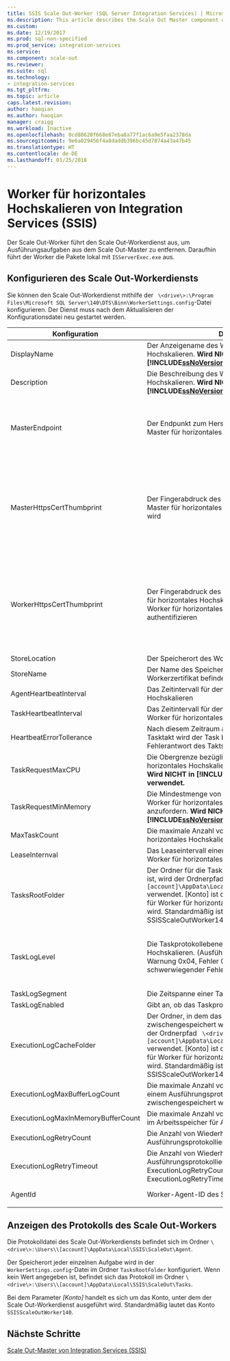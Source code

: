 ```yaml
---
title: SSIS Scale Out-Worker (SQL Server Integration Services) | Microsoft-Dokumentation
ms.description: This article describes the Scale Out Master component of SSIS Scale Out
ms.custom: 
ms.date: 12/19/2017
ms.prod: sql-non-specified
ms.prod_service: integration-services
ms.service: 
ms.component: scale-out
ms.reviewer: 
ms.suite: sql
ms.technology:
- integration-services
ms.tgt_pltfrm: 
ms.topic: article
caps.latest.revision: 
author: haoqian
ms.author: haoqian
manager: craigg
ms.workload: Inactive
ms.openlocfilehash: 0cd80620f668e87eba8a77f1ac6a9e5faa2378da
ms.sourcegitcommit: 9e6a029456f4a8daddb396bc45d7874a43a47b45
ms.translationtype: HT
ms.contentlocale: de-DE
ms.lasthandoff: 01/25/2018
---
```

# <a name="integration-services-ssis-scale-out-worker"></a>Worker für horizontales Hochskalieren von Integration Services (SSIS)

Der Scale Out-Worker führt den Scale Out-Workerdienst aus, um Ausführungsaufgaben aus dem Scale Out-Master zu entfernen. Daraufhin führt der Worker die Pakete lokal mit `ISServerExec.exe` aus.

## <a name="configure-the-scale-out-worker-service"></a>Konfigurieren des Scale Out-Workerdiensts
Sie können den Scale Out-Workerdienst mithilfe der ` \<drive\>:\Program Files\Microsoft SQL Server\140\DTS\Binn\WorkerSettings.config`-Datei konfigurieren. Der Dienst muss nach dem Aktualisieren der Konfigurationsdatei neu gestartet werden.

Konfiguration  |Description  |Standardwert  
---------|---------|---------
DisplayName|Der Anzeigename des Workers für horizontales Hochskalieren. **Wird NICHT in [!INCLUDE[ssNoVersion_md](../../includes/ssnoversion-md.md)] 2017 verwendet.**|Computername         
Description|Die Beschreibung des Workers für horizontales Hochskalieren. **Wird NICHT in [!INCLUDE[ssNoVersion_md](../../includes/ssnoversion-md.md)] 2017 verwendet.**|Empty         
MasterEndpoint|Der Endpunkt zum Herstellen einer Verbindung mit Master für horizontales Hochskalieren|Der Endpunkt, der während der Installation des Workers für horizontales Hochskalieren festgelegt wurde         
MasterHttpsCertThumbprint|Der Fingerabdruck des Client-SSL-Zertifikats, mit dem Master für horizontales Hochskalieren authentifiziert wird|Der Fingerabdruck des Clientzertifikats, das bei der Installation von Worker für horizontales Hochskalieren angegeben wurde          
WorkerHttpsCertThumbprint|Der Fingerabdruck des Zertifikats, das für den Master für horizontales Hochskalieren verwendet wird, um den Worker für horizontales Hochskalieren zu authentifizieren|Der Fingerabdruck eines Zertifikats, das bei der Installation von Worker für horizontales Hochskalieren automatisch erstellt und installiert wurde          
StoreLocation|Der Speicherort des Workerzertifikats|LocalMachine       
StoreName|Der Name des Speichers, in dem sich das Workerzertifikat befindet|My         
AgentHeartbeatInterval|Das Zeitintervall für den Takt für Worker für horizontales Hochskalieren|00:01:00         
TaskHeartbeatInterval|Das Zeitintervall für den Status des Berichtstasks für Worker für horizontales Hochskalieren|00:00:10         
HeartbeatErrorTollerance|Nach diesem Zeitraum ab dem letzten erfolgreichen Tasktakt wird der Task beendet, wenn eine Fehlerantwort des Takts empfangen wird.|00:10:00      
TaskRequestMaxCPU|Die Obergrenze bezüglich CPU für Worker für horizontales Hochskalieren, um Tasks anzufordern. **Wird NICHT in [!INCLUDE[ssNoVersion_md](../../includes/ssnoversion-md.md)] 2017 verwendet.**|70.0         
TaskRequestMinMemory|Die Mindestmenge von Arbeitsspeicher in MB für Worker für horizontales Hochskalieren, um Tasks anzufordern. **Wird NICHT in [!INCLUDE[ssNoVersion_md](../../includes/ssnoversion-md.md)] 2017 verwendet.**|100.0         
MaxTaskCount|Die maximale Anzahl von Tasks, die der Worker für horizontales Hochskalieren aufnehmen kann|10         
LeaseInternval|Das Leaseintervall einer Taskaufbewahrung durch den Worker für horizontales Hochskalieren|00:01:00         
TasksRootFolder|Der Ordner für die Taskprotokolle. Wenn der Wert leer ist, wird der Ordnerpfad `\<drive\>:\Users\[account]\AppData\Local\SSIS\Cluster\Tasks` verwendet. [Konto] ist das Konto, unter dem der Dienst für Worker für horizontales Hochskalieren ausgeführt wird. Standardmäßig ist dies das Konto SSISScaleOutWorker140.|Empty         
TaskLogLevel|Die Taskprotokollebene für den Worker für horizontales Hochskalieren. (Ausführlich 0x01, Informationen 0x02, Warnung 0x04, Fehler 0x08, Status 0x10, schwerwiegender Fehler 0x20, Überwachung 0x40)|126 (Informationen, Warnung, Fehler, Status, schwerwiegender Fehler, Überwachung)     
TaskLogSegment|Die Zeitspanne einer Taskprotokolldatei|00:00:00         
TaskLogEnabled|Gibt an, ob das Taskprotokoll aktiviert ist.|true         
ExecutionLogCacheFolder|Der Ordner, in dem das Paketausführungsprotokoll zwischengespeichert wird. Wenn der Wert leer ist, wird der Ordnerpfad ` \<drive\>:\Users\[account]\AppData\Local\SSIS\Cluster\Agent\ELogCache` verwendet. [Konto] ist das Konto, unter dem der Dienst für Worker für horizontales Hochskalieren ausgeführt wird. Standardmäßig ist dies das Konto SSISScaleOutWorker140.|Empty         
ExecutionLogMaxBufferLogCount|Die maximale Anzahl von Ausführungsprotokollen, die in einem Ausführungsprotokollpuffer im Arbeitsspeicher zwischengespeichert werden|10000        
ExecutionLogMaxInMemoryBufferCount|Die maximale Anzahl von Ausführungsprotokollpuffern im Arbeitsspeicher für Ausführungsprotokolle|10         
ExecutionLogRetryCount|Die Anzahl von Wiederholungsversuchen, wenn bei der Ausführungsprotokollierung ein Fehler auftritt|3
ExecutionLogRetryTimeout|Die Anzahl von Wiederholungsversuchen, wenn bei der Ausführungsprotokollierung ein Fehler auftritt. i\ Wenn ExecutionLogRetryCount erreicht wird, wird ExecutionLogRetryTimeout ignoriert. |7.00:00:00 (7 Tage)        
AgentId|Worker-Agent-ID des Scale Out-Workers|Wird automatisch generiert    
||||    

## <a name="view-the-scale-out-worker-log"></a>Anzeigen des Protokolls des Scale Out-Workers
Die Protokolldatei des Scale Out-Workerdiensts befindet sich im Ordner `\<drive\>:\Users\\[account]\AppData\Local\SSIS\ScaleOut\Agent`.

Der Speicherort jeder einzelnen Aufgabe wird in der `WorkerSettings.config`-Datei im Ordner `TasksRootFolder` konfiguriert. Wenn kein Wert angegeben ist, befindet sich das Protokoll im Ordner `\<drive\>:\Users\\[account]\AppData\Local\SSIS\ScaleOut\Tasks`. 

Bei dem Parameter *[Konto]* handelt es sich um das Konto, unter dem der Scale Out-Workerdienst ausgeführt wird. Standardmäßig lautet das Konto `SSISScaleOutWorker140`.

## <a name="next-steps"></a>Nächste Schritte
[Scale Out-Master von Integration Services (SSIS)](integration-services-ssis-scale-out-master.md)
